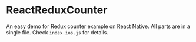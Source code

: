 # ReactReduxCounter

An easy demo for Redux counter example on React Native. All parts are in a single file. Check `index.ios.js` for details.
